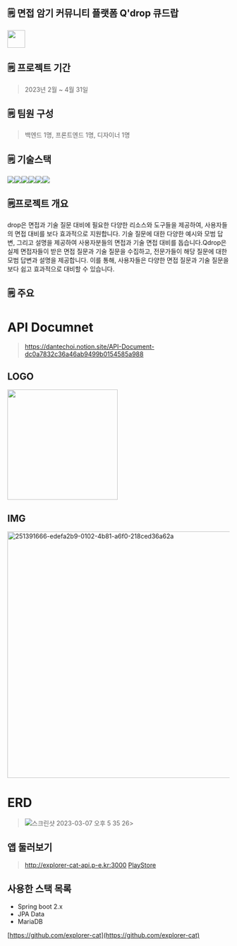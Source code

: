 
## 🗒 면접 암기 커뮤니티 플랫폼 Q'drop 큐드랍
<img src = "https://user-images.githubusercontent.com/55500077/235608952-8e8085e8-b21b-47d4-9a95-5c9d3757b584.png" style = "width:40px; height:40px; margin-right:12px"> 

## 🗒 프로젝트 기간 
> 2023년 2월 ~ 4월 31일 

## 🗒 팀원 구성 
> 백엔드 1명, 프론트엔드 1명, 디자이너 1명

## 🗒 기술스택
<img src="https://img.shields.io/badge/JAVA-007396?style=for-the-badge&logo=java&logoColor=white" width:240px><img src="https://img.shields.io/badge/Spring-6DB33F?style=for-the-badge&logo=Spring&logoColor=white"><img src="https://img.shields.io/badge/mariaDB-003545?style=for-the-badge&logo=mariaDB&logoColor=white"><img src="https://img.shields.io/badge/react-61DAFB?style=for-the-badge&logo=react&logoColor=black"><img src="https://img.shields.io/badge/aws-232F3E?style=for-the-badge&logo=aws&logoColor=white"><img src="https://img.shields.io/badge/apache tomcat-F8DC75?style=for-the-badge&logo=apachetomcat&logoColor=white">

## 🗒프로젝트 개요
drop은 면접과 기술 질문 대비에 필요한 다양한 리소스와 도구들을 제공하여, 사용자들의 면접 대비를 보다 효과적으로 지원합니다. 기술 질문에 대한 다양한 예시와 모범 답변, 그리고 설명을 제공하여 사용자분들의 면접과 기술 면접 대비를 돕습니다.Qdrop은 실제 면접자들이 받은 면접 질문과 기술 질문을 수집하고, 전문가들이 해당 질문에 대한 모범 답변과 설명을 제공합니다. 이를 통해, 사용자들은 다양한 면접 질문과 기술 질문을 보다 쉽고 효과적으로 대비할 수 있습니다. 

## 🗒 주요
# API Documnet
> https://dantechoi.notion.site/API-Document-dc0a7832c36a46ab9499b0154585a988

## LOGO
<img src = "https://user-images.githubusercontent.com/55500077/235608952-8e8085e8-b21b-47d4-9a95-5c9d3757b584.png" style = "width:250px; height:250px; margin-right:4px">

## IMG
<img width="559" alt="251391666-edefa2b9-0102-4b81-a6f0-218ced36a62a" src="https://github.com/explorer-cat/sungwoo-study-app-spring-backend/assets/55500077/5059d9cb-4584-4218-802b-d7333b9f6f47">


# ERD
> ![스크린샷 2023-03-07 오후 5 35 26](https://user-images.githubusercontent.com/55500077/223367907-0a5e057f-0fbf-4a87-9818-7cf1fa70ab0b.png)>


## 앱 둘러보기
> <a href="explorer-cat-api.p-e.kr:3000">http://explorer-cat-api.p-e.kr:3000</a>
> <a href="https://play.google.com/store/apps/details?id=com.gichan.footballScore">PlayStore</a>

## 사용한 스택 목록
- Spring boot 2.x
- JPA Data
- MariaDB



[https://github.com/explorer-cat](https://github.com/explorer-cat)

